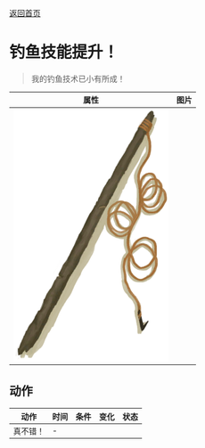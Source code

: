 [返回首页](index.md)  
# 钓鱼技能提升！  
> 我的钓鱼技术已小有所成！  
  
  属性  |   图片   
 ----  |  ----:   
   |  ![](Sprite/FishingRod.png)   
  
## 动作  
动作  |  时间  |  条件  |  变化  |  状态  
----  |  ----  |  ----  |  ----  |  ----  
真不错！  |  -  |    |    |    
